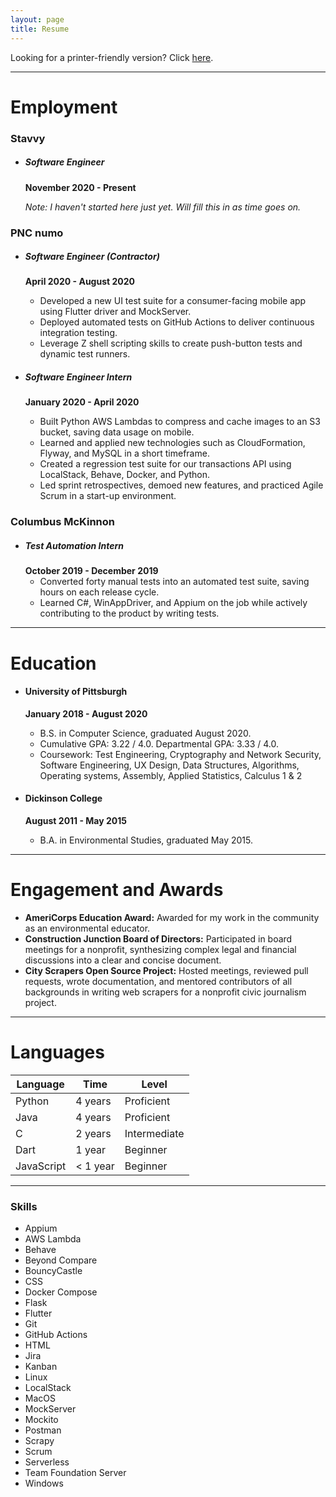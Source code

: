 ```yaml
---
layout: page
title: Resume
---
```


Looking for a printer-friendly version? Click [here](assets/docs/Ben_Nathanson_Resume_Public.pdf).

---

# Employment

### Stavvy
- ##### Software Engineer
  **November 2020 - Present**

  *Note: I haven't started here just yet. Will fill this in as time goes on.*


### PNC numo
- ##### Software Engineer (Contractor)
  **April 2020 - August 2020**
  - Developed a new UI test suite for a consumer-facing mobile app using Flutter driver and MockServer.
  - Deployed automated tests on GitHub Actions to deliver continuous integration testing.
  - Leverage Z shell scripting skills to create push-button tests and dynamic test runners.

- ##### Software Engineer Intern
  **January 2020 - April 2020**
  - Built Python AWS Lambdas to compress and cache images to an S3 bucket, saving data usage on mobile.
  - Learned and applied new technologies such as CloudFormation, Flyway, and MySQL in a short timeframe.
  - Created a regression test suite for our transactions API using LocalStack, Behave, Docker, and Python.
  - Led sprint retrospectives, demoed new features, and practiced Agile Scrum in a start-up environment.

### Columbus McKinnon
- ##### Test Automation Intern
  **October 2019 - December 2019**
  - Converted forty manual tests into an automated test suite, saving hours on each release cycle.
  - Learned C\#, WinAppDriver, and Appium on the job while actively contributing to the product by writing tests.

---

# Education
- #### University of Pittsburgh
  **January 2018 - August 2020**
  - B.S. in Computer Science, graduated August 2020.
  - Cumulative GPA: 3.22 / 4.0. Departmental GPA: 3.33 / 4.0.
  - Coursework: Test Engineering, Cryptography and Network Security, Software Engineering, UX Design, Data Structures, Algorithms, Operating systems, Assembly, Applied Statistics, Calculus 1 & 2

- #### Dickinson College
  **August 2011 - May 2015**
  - B.A. in Environmental Studies, graduated May 2015.

---

# Engagement and Awards
- **AmeriCorps Education Award:** Awarded for my work in the community as an environmental educator.
- **Construction Junction Board of Directors:** Participated in board meetings for a nonprofit, synthesizing complex legal and financial discussions into a clear and concise document.
- **City Scrapers Open Source Project:** Hosted meetings, reviewed pull requests, wrote documentation, and mentored contributors of all backgrounds in writing web scrapers for a nonprofit civic journalism project.

---

# Languages

Language   | Time | Level
----------- | ----------- | -----------
Python | 4 years | Proficient
Java  | 4 years | Proficient
C | 2 years | Intermediate
Dart | 1 year | Beginner
JavaScript | < 1 year | Beginner

---
### Skills
- Appium
-  AWS Lambda
-  Behave
-  Beyond Compare
-  BouncyCastle
-  CSS
-  Docker Compose
-  Flask
-  Flutter
-  Git
-  GitHub Actions
-  HTML
-  Jira
-  Kanban
-  Linux
-  LocalStack
-  MacOS
-  MockServer
-  Mockito
-  Postman
-  Scrapy
-  Scrum
-  Serverless
-  Team Foundation Server
-  Windows
